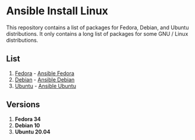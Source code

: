 # Ansible Install Linux

This repository contains a list of packages for Fedora, Debian, and Ubuntu distributions. It only contains a long list of packages for some GNU / Linux distributions.

## List

1. [Fedora](fedora-dnf.md) - [Ansible Fedora](ansible-fedora/)
2. [Debian](debian-apt.md) - [Ansible Debian](ansible-debian/)
3. [Ubuntu](ubuntu-apt.md) - [Ansible Ubuntu](ansible-ubuntu)

## Versions 

1. **Fedora 34**
2. **Debian 10**
3. **Ubuntu 20.04**